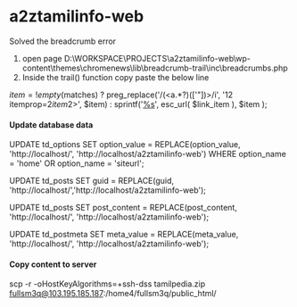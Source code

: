# a2ztamilinfo-web

Solved the breadcrumb error
1. open page D:\WORKSPACE\PROJECTS\a2ztamilinfo-web\wp-content\themes\chromenews\lib\breadcrumb-trail\inc\breadcrumbs.php
2. Inside the trail() function copy paste the below line

$item = !empty($matches) ? preg_replace('/(<a.*?)([\'"])>/i', '$1$2 itemprop=$2item$2>', $item) : sprintf('<a href="%s" itemprop="item">%s</a>', esc_url( $link_item ), $item );

#### Update database data
UPDATE td_options SET option_value = REPLACE(option_value, 'http://localhost/', 'http://localhost/a2ztamilinfo-web') WHERE option_name = 'home' OR option_name = 'siteurl';

UPDATE td_posts SET guid = REPLACE(guid, 'http://localhost/','http://localhost/a2ztamilinfo-web');

UPDATE td_posts SET post_content = REPLACE(post_content, 'http://localhost/', 'http://localhost/a2ztamilinfo-web');

UPDATE td_postmeta SET meta_value = REPLACE(meta_value, 'http://localhost/', 'http://localhost/a2ztamilinfo-web');


#### Copy content to server
scp -r -oHostKeyAlgorithms=+ssh-dss tamilpedia.zip fullsm3q@103.195.185.187:/home4/fullsm3q/public_html/